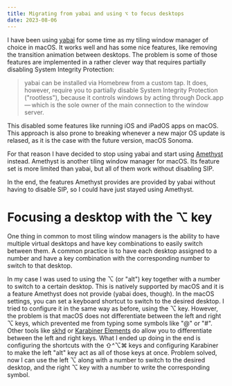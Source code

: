 ```yaml
---
title: Migrating from yabai and using ⌥ to focus desktops
date: 2023-08-06
---
```


I have been using [yabai](https://github.com/koekeishiya/yabai/) for some time as my tiling window manager of choice in macOS.
It works well and has some nice features, like removing the transition animation between desktops.
The problem is some of those features are implemented in a rather clever way that requires partially disabling System Integrity Protection:

> yabai can be installed via Homebrew from a custom tap.
> It does, however, require you to partially disable System Integrity Protection ("rootless"), because it controls windows by acting through Dock.app — which is the sole owner of the main connection to the window server.

This disabled some features like running iOS and iPadOS apps on macOS.
This approach is also prone to breaking whenever a new major OS update is relased, as it is the case with the future version, macOS Sonoma.

For that reason I have decided to stop using yabai and start using [Amethyst](https://github.com/ianyh/Amethyst/) instead.
Amethyst is another tiling window manager for macOS.
Its feature set is more limited than yabai, but all of them work without disabling SIP.

In the end, the features Amethyst provides are provided by yabai without having to disable SIP, so I could have just stayed using Amethyst.

# Focusing a desktop with the ⌥ key

One thing in common to most tiling window managers is the ability to have multiple virtual desktops and have key combinations to easily switch between them.
A common practice is to have each desktop assigned to a number and have a key combination with the corresponding number to switch to that desktop.

In my case I was used to using the ⌥ (or "alt") key together with a number to switch to a certain desktop.
This is natively supported by macOS and it is a feature Amethyst does not provide (yabai does, though). 
In the macOS settings, you can set a keyboard shortcut to switch to the desired desktop. 
I tried to configure it in the same way as before, using the ⌥ key.
However, the problem is that macOS does not differentiate between the left and right ⌥ keys, which prevented me from typing some symbols like "@" or "#".
Other tools like [skhd](https://github.com/koekeishiya/skhd) or [Karabiner Elements](https://karabiner-elements.pqrs.org) do allow you to differentiate between the left and right keys.
What I ended up doing in the end is configuring the shortcuts with the ⇧^⌥⌘ keys and configuring Karabiner to make the left "alt" key act as all of those keys at once.
Problem solved, now I can use the left ⌥ along with a number to switch to the desired desktop, and the right ⌥ key with a number to write the corresponding symbol.
